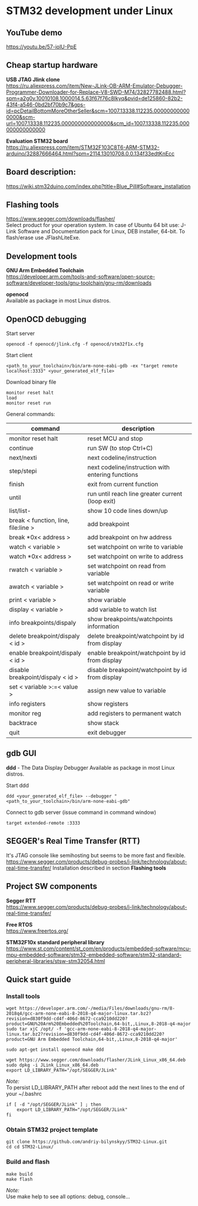 # STM32 development under Linux

## YouTube demo

https://youtu.be/57-iolU-PpE

## Cheap startup hardware

**USB JTAG Jlink clone** <br/>
https://ru.aliexpress.com/item/New-JLink-OB-ARM-Emulator-Debugger-Programmer-Downloader-for-Replace-V8-SWD-M74/32827782488.html?spm=a2g0v.10010108.1000014.5.63f67f76c8Ikyq&pvid=de125860-82b2-43f4-a546-0bd2bf70b9c7&gps-id=pcDetailBottomMoreOtherSeller&scm=1007.13338.112235.000000000000000&scm-url=1007.13338.112235.000000000000000&scm_id=1007.13338.112235.000000000000000

**Evaluation STM32 board** <br/>
https://ru.aliexpress.com/item/STM32F103C8T6-ARM-STM32-arduino/32887666464.html?spm=2114.13010708.0.0.134f33edtKnEcc

## Board description:

https://wiki.stm32duino.com/index.php?title=Blue_Pill#Software_installation

## Flashing tools

https://www.segger.com/downloads/flasher/ <br/>
Select product for your operation system. In case of Ubuntu 64 bit use:
J-Link Software and Documentation pack for Linux, DEB installer, 64-bit.
To flash/erase use JFlashLiteExe.

## Development tools

**GNU Arm Embedded Toolchain** <br/>
https://developer.arm.com/tools-and-software/open-source-software/developer-tools/gnu-toolchain/gnu-rm/downloads

**openocd** <br/>
Available as package in most Linux distros.

## OpenOCD debugging

Start server

    openocd -f openocd/jlink.cfg -f openocd/stm32f1x.cfg

Start client

    <path_to_your_toolchain>/bin/arm-none-eabi-gdb -ex "target remote localhost:3333" <your_generated_elf_file>

Download binary file

    monitor reset halt
    load
    monitor reset run

General commands:

| command                              | description                                       |
|--------------------------------------|---------------------------------------------------|
| monitor reset halt                   | reset MCU and stop                                |
| continue                             | run SW (to stop Ctrl+C)                           |
| next/nexti                           | next codeline/instruction                         |
| step/stepi                           | next codeline/instruction with entering functions |
| finish                               | exit from current function                        |
| until                                | run until reach line greater current (loop exit)  |
| list/list-                           | show 10 code lines down/up                        |
| break < function, line, file:line >  | add breakpoint                                    |
| break *0x< address >                 | add breakpoint on hw address                      |
| watch < variable >                   | set watchpoint on write to variable               |
| watch *0x< address >                 | set watchpoint on write to address                |
| rwatch < variable >                  | set watchpoint on read from variable              |
| awatch < variable >                  | set watchpoint on read or write variable          |
| print < variable >                   | show variable                                     |
| display < variable >                 | add variable to watch list                        |
| info breakpoints/dispaly             | show breakpoints/watchpoints information          |
| delete breakpoint/dispaly < id >     | delete breakpoint/watchpoint by id from display   |
| enable breakpoint/dispaly < id >     | enable breakpoint/watchpoint by id from display   |
| disable breakpoint/dispaly < id >    | disable breakpoint/watchpoint by id from display  |
| set < variable >:=< value >          | assign new value to variable                      |
| info registers                       | show registers                                    |
| monitor reg                          | add registers to permanent watch                  |
| backtrace                            | show stack                                        |
| quit                                 | exit debugger                                     |

## gdb GUI

**ddd** - The Data Display Debugger
Available as package in most Linux distros.

Start ddd

    ddd <your_generated_elf_file> --debugger "<path_to_your_toolchain>/bin/arm-none-eabi-gdb"

Connect to gdb server (issue command in command window)

    target extended-remote :3333

## SEGGER's Real Time Transfer (RTT)
It's JTAG console like semihosting but seems to be more fast and flexible.
https://www.segger.com/products/debug-probes/j-link/technology/about-real-time-transfer/
Installation described in section **Flashing tools**

## Project SW components

**Segger RTT** <br/>
https://www.segger.com/products/debug-probes/j-link/technology/about-real-time-transfer/

**Free RTOS** <br/>
https://www.freertos.org/

**STM32F10x standard peripheral library** <br/>
https://www.st.com/content/st_com/en/products/embedded-software/mcu-mpu-embedded-software/stm32-embedded-software/stm32-standard-peripheral-libraries/stsw-stm32054.html

## Quick start guide

### Install tools

    wget https://developer.arm.com/-/media/Files/downloads/gnu-rm/8-2018q4/gcc-arm-none-eabi-8-2018-q4-major-linux.tar.bz2?revision=d830f9dd-cd4f-406d-8672-cca9210dd220?product=GNU%20Arm%20Embedded%20Toolchain,64-bit,,Linux,8-2018-q4-major
    sudo tar xjC /opt/ -f 'gcc-arm-none-eabi-8-2018-q4-major-linux.tar.bz2?revision=d830f9dd-cd4f-406d-8672-cca9210dd220?product=GNU Arm Embedded Toolchain,64-bit,,Linux,8-2018-q4-major'

    sudo apt-get install openocd make ddd

    wget https://www.segger.com/downloads/flasher/JLink_Linux_x86_64.deb
    sudo dpkg -i JLink_Linux_x86_64.deb
    export LD_LIBRARY_PATH="/opt/SEGGER/JLink"

*Note:* <br/>
To persist LD_LIBRARY_PATH after reboot add the next lines to the end of your ~/.bashrc

    if [ -d "/opt/SEGGER/JLink" ] ; then
        export LD_LIBRARY_PATH="/opt/SEGGER/JLink"
    fi

### Obtain STM32 project template

    git clone https://github.com/andriy-bilynskyy/STM32-Linux.git
    cd cd STM32-Linux/

### Build and flash

    make build
    make flash

*Note:* <br/>
Use make help to see all options: debug, console...
